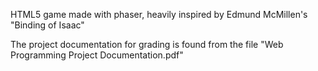 HTML5 game made with phaser, heavily inspired by Edmund McMillen's "Binding of Isaac"

The project documentation for grading is found from the file "Web Programming Project Documentation.pdf"
